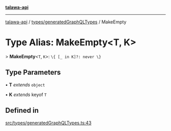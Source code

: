 [**talawa-api**](../../../README.md)

***

[talawa-api](../../../modules.md) / [types/generatedGraphQLTypes](../README.md) / MakeEmpty

# Type Alias: MakeEmpty\<T, K\>

\> **MakeEmpty**\<`T`, `K`\>: `\{ [_ in K]?: never \}`

## Type Parameters

• **T** *extends* `object`

• **K** *extends* keyof `T`

## Defined in

[src/types/generatedGraphQLTypes.ts:43](https://github.com/PalisadoesFoundation/talawa-api/blob/4b5c74fd36bcfc2e36f3a06b67d517e865c188be/src/types/generatedGraphQLTypes.ts#L43)
